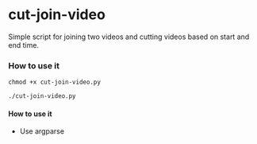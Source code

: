 # cut-join-video
Simple script for joining two videos and cutting videos based on start and end time.

### How to use it

`chmod +x cut-join-video.py` 

`./cut-join-video.py`

#### How to use it
* Use argparse
